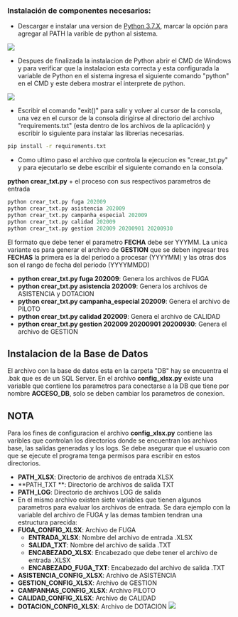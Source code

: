 ### Instalación de componentes necesarios:

+ Descargar e instalar una version de [Python 3.7.X](https://www.python.org/downloads/ "Python 3.7.X"), marcar la opción para agregar al PATH la varible de python al sistema.

![](https://i.postimg.cc/MG581vfz/pythonsetup-2.jpg)

+ Despues de finalizada la instalacion de Python abrir el CMD de Windows y para verificar que la instalacion esta correcta y esta configurada la variable de Python en el sistema ingresa el siguiente comando "python" en el CMD y este debera mostrar el interprete de python.

![](https://i.postimg.cc/gj6zBLhs/python1.png)

+ Escribir el comando "exit()" para salir y volver al cursor de la consola, una vez en el cursor de la consola dirigirse al directorio del archivo "requirements.txt" (esta dentro de los archivos de la aplicación) y escribir lo siguiente para instalar las librerias necesarias.

```bash
pip install -r requirements.txt
```

+ Como ultimo paso el archivo que controla la ejecucion es "crear_txt.py" y para ejecutarlo se debe escribir el siguiente comando en la consola.

**python crear_txt.py** + el proceso con sus respectivos parametros de entrada
```python
python crear_txt.py fuga 202009
python crear_txt.py asistencia 202009
python crear_txt.py campanha_especial 202009
python crear_txt.py calidad 202009
python crear_txt.py gestion 202009 20200901 20200930
```
El formato que debe tener el parametro **FECHA** debe ser YYYMM. La unica variante es para generar el archivo de **GESTION** que se deben ingresar tres **FECHAS** la primera es la del periodo a procesar (YYYYMM) y las otras dos son el rango de fecha del periodo (YYYYMMDD)

+ **python crear_txt.py fuga 202009**: Genera los archivos de FUGA
+ **python crear_txt.py asistencia 202009**: Genera los archivos de ASISTENCIA y DOTACION
+ **python crear_txt.py campanha_especial 202009**: Genera el archivo de PILOTO
+ **python crear_txt.py calidad 202009**: Genera el archivo de CALIDAD
+ **python crear_txt.py gestion 202009 20200901 20200930**: Genera el archivo de GESTION

## Instalacion de la Base de Datos

El archivo con la base de datos esta en la carpeta "DB" hay se encuentra el .bak que es de un SQL Server. En el archivo **config_xlsx.py** existe una variable que contiene los parametros para conectarse a la DB que tiene por nombre **ACCESO_DB**, solo se deben cambiar los parametros de conexion.

## NOTA

Para los fines de configuracion el archivo **config_xlsx.py**  contiene las varibles que controlan los directorios donde se encuentran los archivos base, las salidas generadas y los logs. Se debe asegurar que el usuario con que se ejecute el programa tenga permisos para escribir en estos directorios.
+ **PATH_XLSX**: Directorio de archivos de entrada XLSX
+ **PATH_TXT **: Directorio de archivos de salida TXT
+ **PATH_LOG**: Directorio de archivos LOG de salida
+ En el mismo archivo existen siete variables que tienen algunos parametros para evaluar los archivos de entrada. Se dara ejemplo con la variable del archivo de FUGA y las demas tambien tendran una estructura parecida:
 + **FUGA_CONFIG_XLSX**: Archivo de FUGA
   + **ENTRADA_XLSX**: Nombre del archivo de entrada .XLSX
   + **SALIDA_TXT**: Nombre del archivo de salida .TXT
   + **ENCABEZADO_XLSX**: Encabezado que debe tener el archivo de entrada .XLSX
   + **ENCABEZADO_FUGA_TXT**: Encabezado del archivo de salida .TXT
 + **ASISTENCIA_CONFIG_XLSX**: Archivo de ASISTENCIA
 + **GESTION_CONFIG_XLSX**: Archivo de GESTION
 + **CAMPANHAS_CONFIG_XLSX**: Archivo PILOTO
 + **CALIDAD_CONFIG_XLSX**: Archivo de CALIDAD
 + **DOTACION_CONFIG_XLSX**: Archivo de DOTACION
![](https://i.postimg.cc/gJkn1zSN/Captura.jpg)
